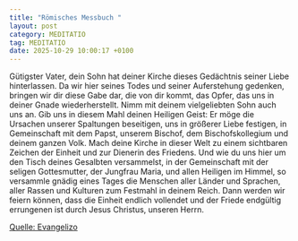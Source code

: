 ```yaml
---
title: "Römisches Messbuch "
layout: post
category: MEDITATIO
tag: MEDITATIO
date: 2025-10-29 10:00:17 +0100
---
```

Gütigster Vater, dein Sohn hat deiner Kirche
dieses Gedächtnis seiner Liebe hinterlassen.
Da wir hier seines Todes und seiner Auferstehung gedenken,
bringen wir dir diese Gabe dar, die von dir kommt,
das Opfer, das uns in deiner Gnade wiederherstellt.
Nimm mit deinem vielgeliebten Sohn auch uns an.<!--more-->
Gib uns in diesem Mahl deinen Heiligen Geist:
Er möge die Ursachen unserer Spaltungen beseitigen,
uns in größerer Liebe festigen,
in Gemeinschaft mit dem Papst,
unserem Bischof, dem Bischofskollegium
und deinem ganzen Volk.
Mach deine Kirche in dieser Welt
zu einem sichtbaren Zeichen der Einheit und zur Dienerin des Friedens.
Und wie du uns hier um den Tisch deines Gesalbten versammelst,
in der Gemeinschaft mit der seligen Gottesmutter,
der Jungfrau Maria, und allen Heiligen im Himmel,
so versammle gnädig eines Tages die Menschen aller Länder und Sprachen,
aller Rassen und Kulturen
zum Festmahl in deinem Reich.
Dann werden wir feiern können,
dass die Einheit endlich vollendet
und der Friede endgültig errungenen ist
durch Jesus Christus, unseren Herrn.

[Quelle: Evangelizo](https://evangeliumtagfuertag.org/DE/gospel)